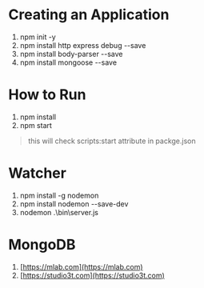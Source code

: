 # Creating an Application
1. npm init -y
2. npm install http express debug --save
3. npm install body-parser --save
4. npm install mongoose --save

# How to Run
1. npm install
2. npm start
> this will check scripts:start attribute in packge.json

# Watcher
1. npm install -g nodemon
2. npm install nodemon --save-dev
3. nodemon .\bin\server.js


# MongoDB
1. [https://mlab.com](https://mlab.com)
2. [https://studio3t.com](https://studio3t.com)
